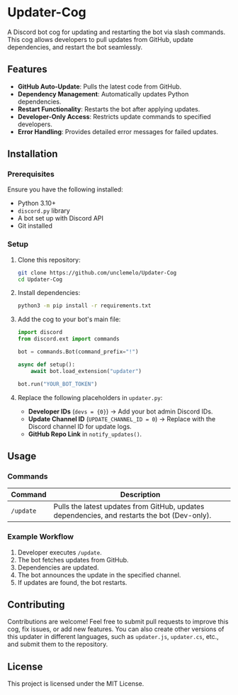 # Updater-Cog

A Discord bot cog for updating and restarting the bot via slash commands. This cog allows developers to pull updates from GitHub, update dependencies, and restart the bot seamlessly.

## Features
- **GitHub Auto-Update**: Pulls the latest code from GitHub.
- **Dependency Management**: Automatically updates Python dependencies.
- **Restart Functionality**: Restarts the bot after applying updates.
- **Developer-Only Access**: Restricts update commands to specified developers.
- **Error Handling**: Provides detailed error messages for failed updates.

## Installation

### Prerequisites
Ensure you have the following installed:
- Python 3.10+
- `discord.py` library
- A bot set up with Discord API
- Git installed

### Setup
1. Clone this repository:
   ```sh
   git clone https://github.com/unclemelo/Updater-Cog
   cd Updater-Cog
   ```
2. Install dependencies:
   ```sh
   python3 -m pip install -r requirements.txt
   ```
3. Add the cog to your bot's main file:
   ```python
   import discord
   from discord.ext import commands
   
   bot = commands.Bot(command_prefix="!")
   
   async def setup():
       await bot.load_extension("updater")
   
   bot.run("YOUR_BOT_TOKEN")
   ```

4. Replace the following placeholders in `updater.py`:
   - **Developer IDs** (`devs = {0}`) → Add your bot admin Discord IDs.
   - **Update Channel ID** (`UPDATE_CHANNEL_ID = 0`) → Replace with the Discord channel ID for update logs.
   - **GitHub Repo Link** in `notify_updates()`.

## Usage

### Commands
| Command  | Description |
|----------|-------------|
| `/update` | Pulls the latest updates from GitHub, updates dependencies, and restarts the bot (Dev-only). |

### Example Workflow
1. Developer executes `/update`.
2. The bot fetches updates from GitHub.
3. Dependencies are updated.
4. The bot announces the update in the specified channel.
5. If updates are found, the bot restarts.

## Contributing
Contributions are welcome! Feel free to submit pull requests to improve this cog, fix issues, or add new features. You can also create other versions of this updater in different languages, such as `updater.js`, `updater.cs`, etc., and submit them to the repository.

## License
This project is licensed under the MIT License.
